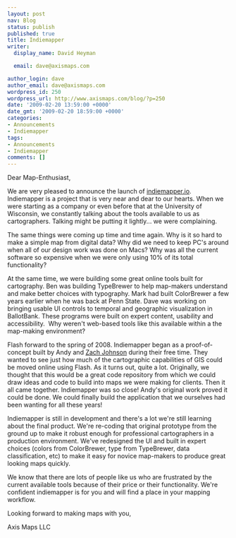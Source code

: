 ```yaml
---
layout: post
nav: Blog
status: publish
published: true
title: Indiemapper
writer:
  display_name: David Heyman

  email: dave@axismaps.com

author_login: dave
author_email: dave@axismaps.com
wordpress_id: 250
wordpress_url: http://www.axismaps.com/blog/?p=250
date: '2009-02-20 13:59:00 +0000'
date_gmt: '2009-02-20 18:59:00 +0000'
categories:
- Announcements
- Indiemapper
tags:
- Announcements
- Indiemapper
comments: []
---
```

<p>Dear Map-Enthusiast,</p>
<p>We are very pleased to announce the launch of&nbsp;<a href="http://indiemapper.io">indiemapper.io</a>. Indiemapper is a project that is very near and dear to our hearts. When we were starting as a company or even before that at the University of Wisconsin, we constantly talking about the tools available to us as cartographers. Talking might be putting it lightly... we were complaining.</p>
<p>The same things were coming up time and time again. Why is it so hard to make a simple map from digital data? Why did we need to keep PC's around when all of our design work was done on Macs? Why was all the current software so expensive when we were only using 10% of its total functionality?</p>
<!--break-->
<p>At the same time, we were building some great online tools built for cartography. Ben was building TypeBrewer to help map-makers understand and make better choices with typography. Mark had built ColorBrewer a few years earlier when he was back at Penn State. Dave was working on bringing usable UI controls to temporal and geographic visualization in BallotBank.&nbsp;These programs were built on expert content, usability and accessibility.&nbsp;&nbsp;Why weren't web-based tools like this available within a the map-making environment?</p>
<p>Flash forward to the spring of 2008. Indiemapper began as a proof-of-concept built by Andy and <a href="http://indiemaps.com">Zach Johnson</a> during their free time. They wanted to see just how much of the cartographic capabilities of GIS could be moved online using Flash. As it turns out, quite a lot. Originally, we thought that this would be a great code repository from which we could draw ideas and code to build into maps we were making for clients. Then it all came together. Indiemapper was so close! Andy's original work proved it could be done. We could finally build the application that we ourselves had been wanting for all these years!</p>
<p>Indiemapper is still in development and there's a lot we're still learning about the final product. We're re-coding that original prototype from the ground up to make it robust enough for professional cartographers in a production environment. We've redesigned the UI and built in expert choices (colors from ColorBrewer, type from TypeBrewer, data classification, etc) to make it easy for novice map-makers to produce great looking maps quickly.</p>
<p>We know that there are lots of people like us who are frustrated by the current available tools because of their price or their functionality. We're confident indiemapper is for you and will find a place in your mapping workflow.</p>
<p>Looking forward to making maps with you,</p>
<p>Axis Maps LLC</p>
